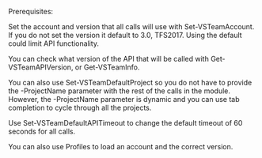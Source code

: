 Prerequisites: 

Set the account and version that all calls will use with Set-VSTeamAccount. If you do not set the version it default to 3.0, TFS2017. Using the default could limit API functionality.

You can check what version of the API that will be called with Get-VSTeamAPIVersion, or Get-VSTeamInfo.

You can also use Set-VSTeamDefaultProject so you do not have to provide the -ProjectName parameter with the rest of the calls in the module. However, the -ProjectName parameter is dynamic and you can use tab completion to cycle through all the projects.

Use Set-VSTeamDefaultAPITimeout to change the default timeout of 60 seconds for all calls.

You can also use Profiles to load an account and the correct version.
